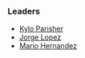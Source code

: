 ### Leaders
* [Kylo Parisher](mailto:kyle.parisher@owasp.org)
* [Jorge Lopez](mailto:jorge.lopez@owasp.org)
* [Mario Hernandez](mailto:mario.hernandez@owasp.org)